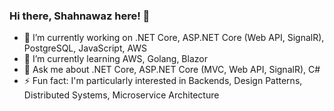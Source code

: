 ### Hi there, Shahnawaz here! 👋

- 🔭 I’m currently working on .NET Core, ASP.NET Core (Web API, SignalR), PostgreSQL, JavaScript, AWS
- 🌱 I’m currently learning AWS, Golang, Blazor
- 💬 Ask me about .NET Core, ASP.NET Core (MVC, Web API, SignalR), C#
- ⚡ Fun fact: I'm particularly interested in Backends, Design Patterns, Distributed Systems, Microservice Architecture

<!--
**Shahnawaz-QI/Shahnawaz-QI** is a ✨ _special_ ✨ repository because its `README.md` (this file) appears on your GitHub profile.

Here are some ideas to get you started:

- 🔭 I’m currently working on ...
- 🌱 I’m currently learning ...
- 👯 I’m looking to collaborate on ...
- 🤔 I’m looking for help with ...
- 💬 Ask me about ...
- 📫 How to reach me: ...
- 😄 Pronouns: ...
- ⚡ Fun fact: ...
-->
